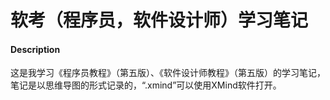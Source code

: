 # 软考（程序员，软件设计师）学习笔记

#### Description
这是我学习《程序员教程》（第五版）、《软件设计师教程》（第五版）的学习笔记，笔记是以思维导图的形式记录的，“.xmind”可以使用XMind软件打开。

